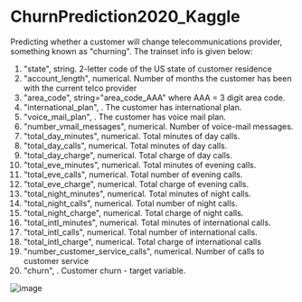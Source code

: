 # ChurnPrediction2020_Kaggle
 Predicting whether a customer will change telecommunications provider, something known as "churning".
The trainset info is given below:
1. "state", string. 2-letter code of the US state of customer residence
2. "account_length", numerical. Number of months the customer has been with the current telco provider
3. "area_code", string="area_code_AAA" where AAA = 3 digit area code.
4. "international_plan", . The customer has international plan.
5. "voice_mail_plan", . The customer has voice mail plan.
6. "number_vmail_messages", numerical. Number of voice-mail messages.
7. "total_day_minutes", numerical. Total minutes of day calls.
8. "total_day_calls", numerical. Total minutes of day calls.
9. "total_day_charge", numerical. Total charge of day calls.
10. "total_eve_minutes", numerical. Total minutes of evening calls.
11. "total_eve_calls", numerical. Total number of evening calls.
12. "total_eve_charge", numerical. Total charge of evening calls.
13. "total_night_minutes", numerical. Total minutes of night calls.
14. "total_night_calls", numerical. Total number of night calls.
15. "total_night_charge", numerical. Total charge of night calls.
16. "total_intl_minutes", numerical. Total minutes of international calls.
17. "total_intl_calls", numerical. Total number of international calls.
18. "total_intl_charge", numerical. Total charge of international calls
19. "number_customer_service_calls", numerical. Number of calls to customer service
20. "churn", . Customer churn - target variable.

![image](https://user-images.githubusercontent.com/2890590/119322790-9f177700-bc9b-11eb-919e-546dd44aa466.png)

